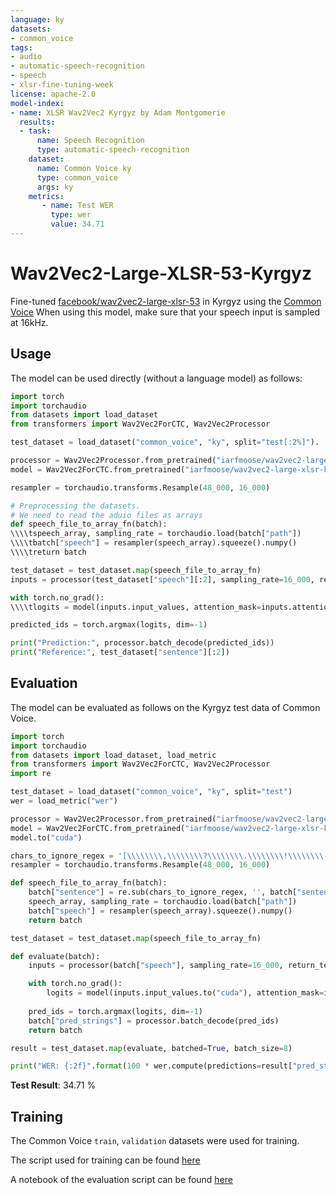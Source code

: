 ```yaml
---
language: ky
datasets:
- common_voice
tags:
- audio
- automatic-speech-recognition
- speech
- xlsr-fine-tuning-week
license: apache-2.0
model-index:
- name: XLSR Wav2Vec2 Kyrgyz by Adam Montgomerie
  results:
  - task: 
      name: Speech Recognition
      type: automatic-speech-recognition
    dataset:
      name: Common Voice ky
      type: common_voice
      args: ky
    metrics:
       - name: Test WER
         type: wer
         value: 34.71
---
```


# Wav2Vec2-Large-XLSR-53-Kyrgyz

Fine-tuned [facebook/wav2vec2-large-xlsr-53](https://huggingface.co/facebook/wav2vec2-large-xlsr-53) in Kyrgyz using the [Common Voice](https://huggingface.co/datasets/common_voice)
When using this model, make sure that your speech input is sampled at 16kHz.

## Usage

The model can be used directly (without a language model) as follows:

```python
import torch
import torchaudio
from datasets import load_dataset
from transformers import Wav2Vec2ForCTC, Wav2Vec2Processor

test_dataset = load_dataset("common_voice", "ky", split="test[:2%]").

processor = Wav2Vec2Processor.from_pretrained("iarfmoose/wav2vec2-large-xlsr-kyrgyz")
model = Wav2Vec2ForCTC.from_pretrained("iarfmoose/wav2vec2-large-xlsr-kyrgyz")

resampler = torchaudio.transforms.Resample(48_000, 16_000)

# Preprocessing the datasets.
# We need to read the aduio files as arrays
def speech_file_to_array_fn(batch):
\\\\tspeech_array, sampling_rate = torchaudio.load(batch["path"])
\\\\tbatch["speech"] = resampler(speech_array).squeeze().numpy()
\\\\treturn batch

test_dataset = test_dataset.map(speech_file_to_array_fn)
inputs = processor(test_dataset["speech"][:2], sampling_rate=16_000, return_tensors="pt", padding=True)

with torch.no_grad():
\\\\tlogits = model(inputs.input_values, attention_mask=inputs.attention_mask).logits

predicted_ids = torch.argmax(logits, dim=-1)

print("Prediction:", processor.batch_decode(predicted_ids))
print("Reference:", test_dataset["sentence"][:2])
```


## Evaluation

The model can be evaluated as follows on the Kyrgyz test data of Common Voice.


```python
import torch
import torchaudio
from datasets import load_dataset, load_metric
from transformers import Wav2Vec2ForCTC, Wav2Vec2Processor
import re

test_dataset = load_dataset("common_voice", "ky", split="test")
wer = load_metric("wer")

processor = Wav2Vec2Processor.from_pretrained("iarfmoose/wav2vec2-large-xlsr-kyrgyz")
model = Wav2Vec2ForCTC.from_pretrained("iarfmoose/wav2vec2-large-xlsr-kyrgyz")
model.to("cuda")

chars_to_ignore_regex = '[\\\\\\\\,\\\\\\\\?\\\\\\\\.\\\\\\\\!\\\\\\\\-\\\\\\\\;\\\\\\\\:\\\\\\\\"\\\\\\\\“\\\\\\\\%\\\\\\\\‘\\\\\\\\”\\\\\\\\�\\\\\\\\–\\\\\\\\—\\\\\\\\¬\\\\\\\\⅛]'
resampler = torchaudio.transforms.Resample(48_000, 16_000)

def speech_file_to_array_fn(batch):
    batch["sentence"] = re.sub(chars_to_ignore_regex, '', batch["sentence"]).lower()
    speech_array, sampling_rate = torchaudio.load(batch["path"])
    batch["speech"] = resampler(speech_array).squeeze().numpy()
    return batch

test_dataset = test_dataset.map(speech_file_to_array_fn)

def evaluate(batch):
    inputs = processor(batch["speech"], sampling_rate=16_000, return_tensors="pt", padding=True)

    with torch.no_grad():
        logits = model(inputs.input_values.to("cuda"), attention_mask=inputs.attention_mask.to("cuda")).logits
        
    pred_ids = torch.argmax(logits, dim=-1)
    batch["pred_strings"] = processor.batch_decode(pred_ids)
    return batch

result = test_dataset.map(evaluate, batched=True, batch_size=8)

print("WER: {:2f}".format(100 * wer.compute(predictions=result["pred_strings"], references=result["sentence"])))
```

**Test Result**: 34.71 %


## Training

The Common Voice `train`, `validation` datasets were used for training.

The script used for training can be found [here](https://github.com/AMontgomerie/wav2vec2-xlsr/blob/main/Kyrgyz/XLSR_Kyrgyz.ipynb)

A notebook of the evaluation script can be found [here](https://github.com/AMontgomerie/wav2vec2-xlsr/blob/main/Kyrgyz/wav2vec2_ky_eval.ipynb)
